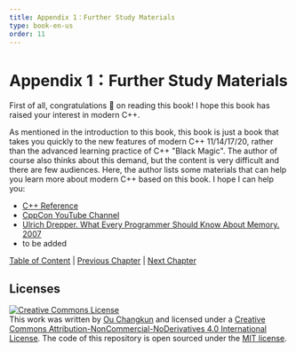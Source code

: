 ```yaml
---
title: Appendix 1：Further Study Materials
type: book-en-us
order: 11
---
```


# Appendix 1：Further Study Materials

First of all, congratulations 🎉 on reading this book! I hope this book has raised your interest in modern C++.

As mentioned in the introduction to this book, this book is just a book that takes you quickly to the new features of modern C++ 11/14/17/20, rather than the advanced learning practice of C++ "Black Magic". The author of course also thinks about this demand, but the content is very difficult and there are few audiences. Here, the author lists some materials that can help you learn more about modern C++ based on this book. I hope I can help you:

- [C++ Reference](http://en.cppreference.com/w)
- [CppCon YouTube Channel](https://www.youtube.com/user/CppCon/videos)
- [Ulrich Drepper. What Every Programmer Should Know About Memory. 2007](https://people.freebsd.org/~lstewart/articles/cpumemory.pdf)
- to be added

[Table of Content](./toc.md) | [Previous Chapter](./10-cpp20.md) | [Next Chapter](./appendix2.md)

## Licenses

<a rel="license" href="http://creativecommons.org/licenses/by-nc-nd/4.0/"><img alt="Creative Commons License" style="border-width:0" src="https://i.creativecommons.org/l/by-nc-nd/4.0/88x31.png" /></a><br />This work was written by [Ou Changkun](https://changkun.de) and licensed under a <a rel="license" href="http://creativecommons.org/licenses/by-nc-nd/4.0/">Creative Commons Attribution-NonCommercial-NoDerivatives 4.0 International License</a>. The code of this repository is open sourced under the [MIT license](../../LICENSE).